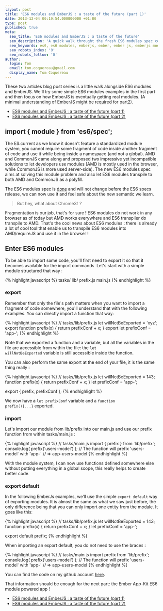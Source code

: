 ```yaml
---
layout: post
title: 'ES6 modules and EmberJS : a taste of the future (part 1)'
date: 2013-12-04 00:19:54.000000000 +01:00
type: post
published: true
meta:
  seo_title: 'ES6 modules and EmberJS : a taste of the future'
  seo_description: 'A quick walk throught the fresh ES6 modules spec coupled with the front MVC framework EmberJS '
  seo_keywords: es6, es6 modules, emberjs, ember, ember js, emberjs modules, future of javascript
  seo_robots_index: '0'
  seo_robots_follow: '0'
author:
  login: Tom
  email: tom.coquereau@gmail.com
  display_name: Tom Coquereau
---
```


These two articles blog post series is a little walk alongside ES6 modules and EmberJS. We'll try some simple ES6 modules examples in the first part and then focus on how EmberJS is eventually getting real modules. (A minimal understanding of EmberJS might be required for part2).

- [ES6 modules and EmberJS : a taste of the future (part 1)](/2013/12/es6-modules-and-emberjs-a-taste-of-the-future-part-1/)
- [ES6 modules and EmberJS : a taste of the future (part 2)](/2013/12/es6-modules-and-emberjs-a-taste-of-the-future-part-2/)

## import { module } from 'es6/spec';

The ES.current as we know it doesn't feature a standardized module system, you cannot require some fragment of code inside another fragment of code and use it while being inside a namespace (and not a global). AMD and CommonJS came along and proposed two impressive yet incompatible solutions to let developers use modules (AMD is mostly used in the browser, while CommonJS is more used server-side). The new ES6 modules spec aims at solving this module problem and also let ES6 modules transpile to both AMD and CommonJS as a polyfill.

The ES6 modules spec is [done](https://speakerdeck.com/dherman/status-report-es6-modules) and will not change before the ES6 specs release, we can now use it and feel safe about the new semantic we learn.

<blockquote>
  But hey, what about Chrome31 ?
</blockquote>

Fragmentation is our job, that's for sure ! ES6 modules do not work in any browser as of today but AMD works everywhere and ES6 transpiler do transpile to AMD. That's the cool news about ES6 modules : there is already a lot of cool tool that enable us to transpile ES6 modules into AMD/requireJS and use it in the browser !

## Enter ES6 modules

To be able to import some code, you'll first need to export it so that it becomes available for the import commands. Let's start with a simple module structured that way :

{% highlight javascript %}
tasks/
    lib/
        prefix.js
    main.js
{% endhighlight %}

### export

Remember that only the file's path matters when you want to import a fragment of code somewhere, you'll understand that with the following examples. You can directly import a function that way:

{% highlight javascript %}
// tasks/lib/prefix.js
let willNotBeExported = 'xyz';
export function prefix(x) {
    return prefixConf + x;
}
export let prefixConf = 'app-';
{% endhighlight %}

Note that we exported a function and a variable, but all the variables in the file are accessible from within the file: the <code class="language-javascript" data-lang="javascript">let willNotBeExported</code> variable is still accessible inside the function.

You can also perform the same export at the end of your file, it is the same thing really :

{% highlight javascript %}
// tasks/lib/prefix.js
let willNotBeExported = 143;
function prefix(x) {
    return prefixConf + x;
}
let prefixConf = 'app-';

export { prefix, prefixConf };
{% endhighlight %}

We now have a <code class="language-javascript">let prefixConf</code> variable and a <code class="language-javascript">function prefix(){...}</code> exported.

### import

Let's import our module from lib/prefix into our main.js and use our prefix function from within tasks/main.js :

{% highlight javascript %}
// tasks/main.js
import { prefix } from 'lib/prefix';
console.log( prefix('users-model') );
// The function will prefix 'users-model' with 'app-'
// => app-users-model
{% endhighlight %}

With the module system, I can now use functions defined somewhere else without putting everything in a global scope, this really helps to create better code.

### export default

In the following EmberJs examples, we'll use the simple <code class=" language-markup">export default</code> way of exporting modules. It is almost the same as what we saw just before, the only difference being that you can only import one entity from the module. It goes like this:

{% highlight javascript %}
// tasks/lib/prefix.js
let willNotBeExported = 143;
function prefix(x) {
    return prefixConf + x;
}
let prefixConf = 'app-';

export default prefix;
{% endhighlight %}

When importing an export default, you do not need to use the braces :

{% highlight javascript %}
// tasks/main.js
import prefix from 'lib/prefix';
console.log( prefix('users-model') );
// The function will prefix 'users-model' with 'app-'
// => app-users-model
{% endhighlight %}

You can find the code on my github account [here](https://github.com/thaume/es6-modules-experiment).

That information should be enough for the next part: the Ember App-Kit ES6 module powered app !

- [ES6 modules and EmberJS : a taste of the future (part 1)](/2013/12/es6-modules-and-emberjs-a-taste-of-the-future-part-1/)
- [ES6 modules and EmberJS : a taste of the future (part 2)](/2013/12/es6-modules-and-emberjs-a-taste-of-the-future-part-2/)
